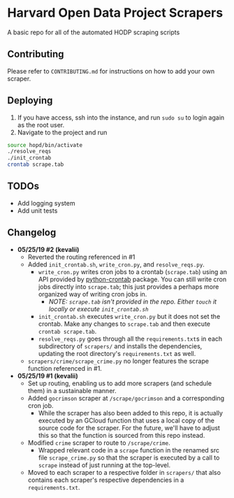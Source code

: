 # Harvard Open Data Project Scrapers

A basic repo for all of the automated HODP scraping scripts

## Contributing

Please refer to `CONTRIBUTING.md` for instructions on how to add your own scraper.

## Deploying

1. If you have access, ssh into the instance, and run `sudo su` to login again as the root user.
2. Navigate to the project and run

```bash
source hopd/bin/activate
./resolve_reqs
./init_crontab
crontab scrape.tab
```

## TODOs

- Add logging system
- Add unit tests

## Changelog

- **05/25/19 #2 (kevalii)**
  - Reverted the routing referenced in #1
  - Added `init_crontab.sh`, `write_cron.py`, and `resolve_reqs.py`.
    - `write_cron.py` writes cron jobs to a crontab (`scrape.tab`) using an API provided by [python-crontab](https://pypi.org/project/python-crontab/) package. You can still write cron jobs directly into `scrape.tab`; this just provides a perhaps more organized way of writing cron jobs in.
      - _NOTE: `scrape.tab` isn't provided in the repo. Either `touch` it locally or execute `init_crontab.sh`_
    - `init_crontab.sh` executes `write_cron.py` but it does not set the crontab. Make any changes to `scrape.tab` and then execute `crontab scrape.tab`.
    - `resolve_reqs.py` goes through all the `requirements.txt`s in each subdirectory of `scrapers/` and installs the dependencies, updating the root directory's `requirements.txt` as well.
  - `scrapers/crime/scrape_crime.py` no longer features the scrape function referenced in #1.
- **05/25/19 #1 (kevalii)**
  - Set up routing, enabling us to add more scrapers (and schedule them) in a sustainable manner.
  - Added `gocrimson` scraper at `/scrape/gocrimson` and a corresponding cron job.
    - While the scraper has also been added to this repo, it is actually executed by an GCloud function that uses a local copy of the source code for the scraper. For the future, we'll have to adjust this so that the function is sourced from this repo instead.
  - Modified `crime` scraper to route to `/scrape/crime`.
    - Wrapped relevant code in a `scrape` function in the renamed src file `scrape_crime.py` so that the scraper is executed by a call to `scrape` instead of just running at the top-level.
  - Moved to each scraper to a respective folder in `scrapers/` that also contains each scraper's respective dependencies in a `requirements.txt`.
